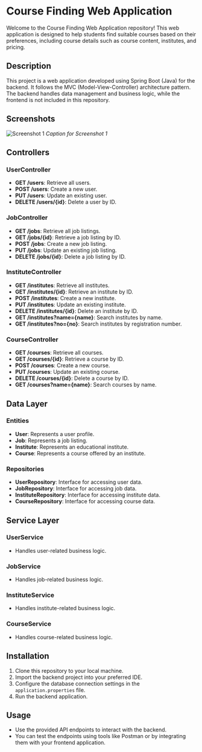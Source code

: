 # Course Finding Web Application

Welcome to the Course Finding Web Application repository! This web application is designed to help students find suitable courses based on their preferences, including course details such as course content, institutes, and pricing.

## Description

This project is a web application developed using Spring Boot (Java) for the backend. It follows the MVC (Model-View-Controller) architecture pattern. The backend handles data management and business logic, while the frontend is not included in this repository.
## Screenshots

![Screenshot 1](screenshots/screenshot1.png)
*Caption for Screenshot 1*

## Controllers

### UserController

- **GET /users**: Retrieve all users.
- **POST /users**: Create a new user.
- **PUT /users**: Update an existing user.
- **DELETE /users/{id}**: Delete a user by ID.

### JobController

- **GET /jobs**: Retrieve all job listings.
- **GET /jobs/{id}**: Retrieve a job listing by ID.
- **POST /jobs**: Create a new job listing.
- **PUT /jobs**: Update an existing job listing.
- **DELETE /jobs/{id}**: Delete a job listing by ID.

### InstituteController

- **GET /institutes**: Retrieve all institutes.
- **GET /institutes/{id}**: Retrieve an institute by ID.
- **POST /institutes**: Create a new institute.
- **PUT /institutes**: Update an existing institute.
- **DELETE /institutes/{id}**: Delete an institute by ID.
- **GET /institutes?name={name}**: Search institutes by name.
- **GET /institutes?no={no}**: Search institutes by registration number.

### CourseController

- **GET /courses**: Retrieve all courses.
- **GET /courses/{id}**: Retrieve a course by ID.
- **POST /courses**: Create a new course.
- **PUT /courses**: Update an existing course.
- **DELETE /courses/{id}**: Delete a course by ID.
- **GET /courses?name={name}**: Search courses by name.

## Data Layer

### Entities

- **User**: Represents a user profile.
- **Job**: Represents a job listing.
- **Institute**: Represents an educational institute.
- **Course**: Represents a course offered by an institute.

### Repositories

- **UserRepository**: Interface for accessing user data.
- **JobRepository**: Interface for accessing job data.
- **InstituteRepository**: Interface for accessing institute data.
- **CourseRepository**: Interface for accessing course data.

## Service Layer

### UserService

- Handles user-related business logic.

### JobService

- Handles job-related business logic.

### InstituteService

- Handles institute-related business logic.

### CourseService

- Handles course-related business logic.

## Installation

1. Clone this repository to your local machine.
2. Import the backend project into your preferred IDE.
3. Configure the database connection settings in the `application.properties` file.
4. Run the backend application.

## Usage

- Use the provided API endpoints to interact with the backend.
- You can test the endpoints using tools like Postman or by integrating them with your frontend application.

